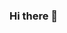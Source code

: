 ### Hi there 👋

<!--
**rjco-tip/rjco-tip** is a ✨ _special_ ✨ repository because its `README.md` (this file) appears on your GitHub profile.

Here are some ideas to get you started:

- 🔭 I’m Raymond Co
- 🌱 I am a 3rd year student
- 👯 I am interested in computers
- 📫 My e-mail address is qrjtco@tip.edu.ph
- ⚡ My computer has a Ryzen processor and an Nvidia GPU
-->
